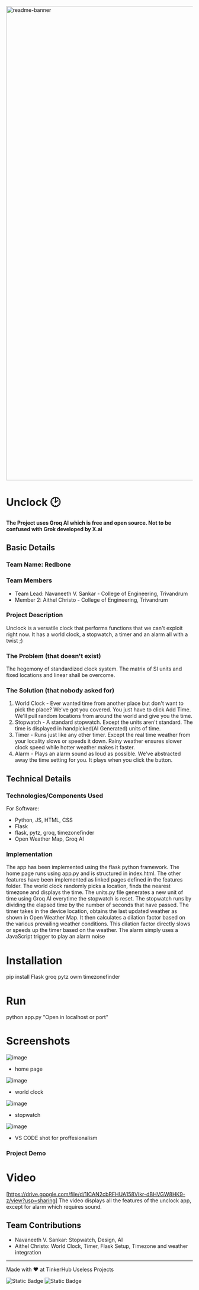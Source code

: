 <img width="1280" alt="readme-banner" src="https://github.com/user-attachments/assets/35332e92-44cb-425b-9dff-27bcf1023c6c">

# Unclock 🕑
**The Project uses Groq AI which is free and open source. Not to be confused with Grok developed by X.ai**

## Basic Details
### Team Name: Redbone


### Team Members
- Team Lead: Navaneeth V. Sankar - College of Engineering, Trivandrum
- Member 2: Aithel Christo - College of Engineering, Trivandrum

### Project Description
Unclock is a versatile clock that performs functions that we can't exploit right now. It has a world clock, a stopwatch, a timer and an alarm all with a twist ;)

### The Problem (that doesn't exist)
The hegemony of standardized clock system. The matrix of SI units and fixed locations and linear shall be overcome.

### The Solution (that nobody asked for)
1. World Clock - Ever wanted time from another place but don't want to pick the place? We've got you covered. You just have to click Add Time. We'll pull random locations from around the world and give you the time.
2. Stopwatch - A standard stopwatch. Except the units aren't standard. The time is displayed in handpicked(AI Generated) units of time.
3. Timer - Runs just like any other timer. Except the real time weather from your locality slows or speeds it down. Rainy weather ensures slower clock speed while hotter weather makes it faster.
4. Alarm - Plays an alarm sound as loud as possible. We've abstracted away the time setting for you. It plays when you click the button.

## Technical Details
### Technologies/Components Used
For Software:
- Python, JS, HTML, CSS
- Flask
- flask, pytz, groq, timezonefinder
- Open Weather Map, Groq AI


### Implementation
The app has been implemented using the flask python framework. The home page runs using app.py and is structured in index.html. The other features have been implemented as linked pages defined in the features folder. 
The world clock randomly picks a location, finds the nearest timezone and displays the time.
The units.py file generates a new unit of time using Groq AI everytime the stopwatch is reset. The stopwatch runs by dividing the elapsed time by the number of seconds that have passed.
The timer takes in the device location, obtains the last updated weather as shown in Open Weather Map. It then calculates a dilation factor based on the various prevailing weather conditions. This dilation factor directly slows or speeds up the timer based on the weather.
The alarm simply uses a JavaScript trigger to play an alarm noise

# Installation
pip install Flask groq pytz owm timezonefinder

# Run
python app.py "Open in localhost or port"

# Screenshots
![image](https://github.com/user-attachments/assets/eebd5f2a-94e4-481f-b5ac-09997da8a193)
* home page

![image](https://github.com/user-attachments/assets/1db3adcc-b8ae-41d5-8716-7f85ef7079d2)
* world clock

![image](https://github.com/user-attachments/assets/bb0d4891-0253-4abc-9a06-fda85c46e35e)
* stopwatch

![image](https://github.com/user-attachments/assets/bf4c1f58-4f9d-4f9b-a9d1-d17440850709)
* VS CODE shot for proffesionalism


### Project Demo
# Video
[https://drive.google.com/file/d/1ICAN2cbRFHUA158VIkr-dBHVGW8HK9-z/view?usp=sharing]
The video displays all the features of the unclock app, except for alarm which requires sound.


## Team Contributions
- Navaneeth V. Sankar: Stopwatch, Design, AI
- Aithel Christo: World Clock, Timer, Flask Setup, Timezone and weather integration

---
Made with ❤️ at TinkerHub Useless Projects 

![Static Badge](https://img.shields.io/badge/TinkerHub-24?color=%23000000&link=https%3A%2F%2Fwww.tinkerhub.org%2F)
![Static Badge](https://img.shields.io/badge/UselessProject--24-24?link=https%3A%2F%2Fwww.tinkerhub.org%2Fevents%2FQ2Q1TQKX6Q%2FUseless%2520Projects)


